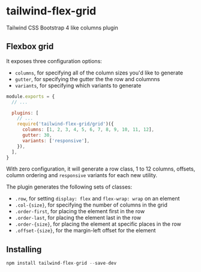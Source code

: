 # tailwind-flex-grid
Tailwind CSS Bootstrap 4 like columns plugin

## Flexbox grid

It exposes three configuration options:

- `columns`, for specifying all of the column sizes you'd like to generate
- `gutter`, for specifying the gutter the the row and columnns
- `variants`, for specifying which variants to generate

```js
module.exports = {
  // ...

  plugins: [
    // ...
    require('tailwind-flex-grid/grid')({
      columns: [1, 2, 3, 4, 5, 6, 7, 8, 9, 10, 11, 12],
      gutter: 30,
      variants: ['responsive'],
    }),
  ],
}
```

With zero configuration, it will generate a row class, 1 to 12 columns, offsets, column ordering and `responsive` variants for each new utility.

The plugin generates the following sets of classes:

- `.row`, for setting `display: flex` and `flex-wrap: wrap` on an element
- `.col-{size}`, for specifying the number of columns in the grid
- `.order-first`, for placing the element first in the row
- `.order-last`, for placing the element last in the row
- `.order-{size}`, for placing the element at specific places in the row
- `.offset-{size}`, for the margin-left offset for the element

## Installing
```js
npm install tailwind-flex-grid --save-dev
```
